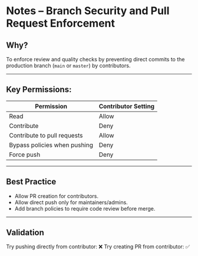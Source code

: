 # Notes – Branch Security and Pull Request Enforcement

## Why?
To enforce review and quality checks by preventing direct commits to the production branch (`main` or `master`) by contributors.

---

## Key Permissions:
| Permission                     | Contributor Setting |
|-------------------------------|---------------------|
| Read                          | Allow               |
| Contribute                    | Deny                |
| Contribute to pull requests   | Allow               |
| Bypass policies when pushing  | Deny                |
| Force push                    | Deny                |

---

## Best Practice
- Allow PR creation for contributors.
- Allow direct push only for maintainers/admins.
- Add branch policies to require code review before merge.

---

## Validation
Try pushing directly from contributor: ❌
Try creating PR from contributor: ✅
